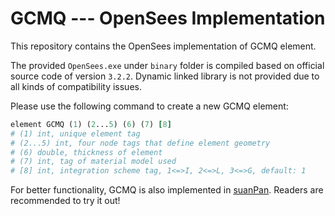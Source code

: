 # GCMQ --- OpenSees Implementation

This repository contains the OpenSees implementation of GCMQ element.

The provided `OpenSees.exe` under `binary` folder is compiled based on official source code of version `3.2.2`. Dynamic linked library is not provided due to all kinds of compatibility issues.

Please use the following command to create a new GCMQ element:

```tcl
element GCMQ (1) (2...5) (6) (7) [8]
# (1) int, unique element tag
# (2...5) int, four node tags that define element geometry
# (6) double, thickness of element
# (7) int, tag of material model used
# [8] int, integration scheme tag, 1<=>I, 2<=>L, 3<=>G, default: 1
```

For better functionality, GCMQ is also implemented in [suanPan](https://github.com/TLCFEM/suanPan). Readers are recommended to try it out!

